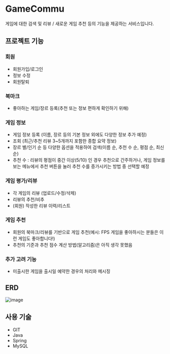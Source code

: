 # GameCommu
게임에 대한 검색 및 리뷰 / 새로운 게임 추천 등의 기능을 제공하는 서비스입니다.

## 프로젝트 기능
### 회원
- 회원가입/로그인
- 정보 수정
- 회원탈퇴
  
### 북마크
- 좋아하는 게임/장르 등록(추천 또는 정보 편하게 확인하기 위해)

### 게임 정보
- 게임 정보 등록 (이름, 장르 등의 기본 정보 외에도 다양한 정보 추가 예정)
- 조회 (최근/추천 리뷰 3~5개까지 포함한 종합 요약 정보)
- 장르 별/인기 순 등 다양한 옵션을 적용하여 검색(이름 순, 추천 수 순, 평점 순, 최신 순)
- 추천 수 : 리뷰의 평점이 중간 이상(5/10) 인 경우 추천으로 간주하거나, 게임 정보를 보는 메뉴에서 추천 버튼을 눌러 추천 수를 증가시키는 방법 중 선택할 예정

### 게임 평가/리뷰
- 각 게임의 리뷰 (업로드/수정/삭제)
- 리뷰의 추천/비추
- (회원) 작성한 리뷰 이력/리스트

### 게임 추천
- 회원의 북마크/리뷰를 기반으로 게임 추천(예시: FPS 게임을 좋아하시는 분들은 이런 게임도 좋아합니다!)
- 추천의 기준과 추천 점수 계산 방법(알고리즘)은 아직 생각 못했음

### 추가 고려 기능
- 미출시한 게임을 출시일 예약한 경우의 처리와 메시징

## ERD
![image](https://github.com/Ameri-Kano/GameCommu/assets/81066717/3054d821-a0bb-4de3-8629-c5b865145b5a)


## 사용 기술
- GIT
- Java
- Spring
- MySQL
